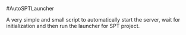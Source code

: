 #AutoSPTLauncher

A very simple and small script to automatically start the server, wait for initialization and then run the launcher for SPT project.
